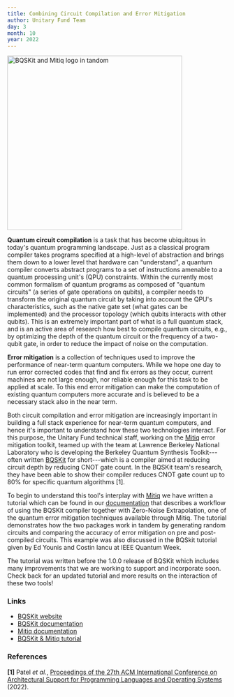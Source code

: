 ```yaml
---
title: Combining Circuit Compilation and Error Mitigation
author: Unitary Fund Team
day: 3
month: 10
year: 2022
---
```


<img src="/images/bqskit.png" alt="BQSKit and Mitiq logo in tandom" width="400"/>

**Quantum circuit compilation** is a task that has become ubiquitous in today's quantum programming landscape.
Just as a classical program compiler takes programs specified at a high-level of abstraction and brings them down to a lower level that hardware can "understand", a quantum compiler converts abstract programs to a set of instructions amenable to a quantum processing unit's (QPU) constraints.
Within the currently most common formalism of quantum programs as composed of "quantum circuits" (a series of gate operations on qubits), a compiler needs to transform the original quantum circuit by taking into account the QPU's characteristics, such as the native gate set (what gates can be implemented) and the processor topology (which qubits interacts with other qubits).
This is an extremely important part of what is a full quantum stack, and is an active area of research how best to compile quantum circuits, e.g., by optimizing the depth of the quantum circuit or the frequency of a two-qubit gate, in order to reduce the impact of noise on the computation.

**Error mitigation** is a collection of techniques used to improve the performance of near-term quantum computers.
While we hope one day to run error corrected codes that find and fix errors as they occur, current machines are not large enough, nor reliable enough for this task to be applied at scale.
To this end error mitigation can make the computation of existing quantum computers more accurate and is believed to be a necessary stack also in the near term.

Both circuit compilation and error mitigation are increasingly important in building a full stack experience for near-term quantum computers, and hence it's important to understand how these two technologies interact.
For this purpose, the Unitary Fund technical staff, working on the [Mitiq](https://mitiq.readthedocs.io/en/latest/index.html) error mitigation toolkit, teamed up with the team at Lawrence Berkeley National Laboratory who is developing the Berkeley Quantum Synthesis Toolkit---often written [BQSKit](https://bqskit.lbl.gov/) for short---which is a compiler aimed at reducing circuit depth by reducing CNOT gate count.
In the BQSKit team's research, they have been able to show their compiler reduces CNOT gate count up to 80% for specific quantum algorithms [1].

To begin to understand this tool's interplay with [Mitiq](https://mitiq.readthedocs.io/) we have written a tutorial which can be found in our [documentation](https://mitiq.readthedocs.io/en/latest/examples/bqskit.html) that describes a workflow of using the BQSKit compiler together with Zero-Noise Extrapolation, one of the quantum error mitigation techniques available through Mitiq.
The tutorial demonstrates how the two packages work in tandem by generating random circuits and comparing the accuracy of error mitigation on pre and post-compiled circuits.
This example was also discussed in the BQSkit tutorial given by Ed Younis and Costin Iancu at IEEE Quantum Week.

The tutorial was written before the 1.0.0 release of BQSKit which includes many improvements that we are working to support and incorporate soon.
Check back for an updated tutorial and more results on the interaction of these two tools!

### Links

- [BQSKit website](https://bqskit.lbl.gov/)
- [BQSKit documentation](https://bqskit.readthedocs.io/)
- [Mitiq documentation](https://mitiq.readthedocs.io/)
- [BQSKit & Mitiq tutorial](https://mitiq.readthedocs.io/en/latest/examples/bqskit.html)

### References
**[1]** Patel *et al.*, [Proceedings of the 27th ACM International Conference on Architectural Support for Programming Languages and Operating Systems](https://doi.org/10.1145/3503222.3507739) (2022).
